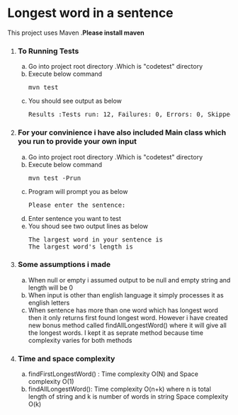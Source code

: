 <h1> Longest word in a sentence </h1>

This project uses Maven .<b>Please install maven </b>

<ol type="1">
<li><h3>To Running Tests</h3>
<ol type="a">
  <li> Go into project root directory .Which is "codetest" directory</li>
  <li> Execute below command  <pre>mvn test</pre></li>
  <li> You should see output as below <br></li>
  <pre>Results :Tests run: 12, Failures: 0, Errors: 0, Skipped: 0</pre>
  </ol></li>
 <li>         
<h3>For your convinience i have also included Main class which you run to provide your own input </h3>
 <ol type="a">
 
  <li> Go into project root directory .Which is "codetest" directory</li>
  <li> Execute below command  <pre>mvn test -Prun</pre></li>
  <li> Program will prompt you as below  <pre>Please enter the sentence:</pre></li>
  <li> Enter sentence you want to test </li>
  <li> You shoud see two output lines as below
  <pre>The largest word in your sentence is<br>The largest word's length is </pre>
  
  </li>
 </li>
 </ol>
<li>
 
  <h3>Some assumptions i made</h3>
  <ol type="a">
    <li>When null or empty i assumed  output to be null and empty string and length will be 0</li>
    <li>When input is other than english language it simply processes it as english letters </li>
    <li>When sentence has more than one word which  has longest word then it only returns first found longest word.
        However i have created new bonus method called findAllLongestWord() where it will give all the longest words.
        I kept it as seprate method because time complexity varies for both methods
    </li>
    
   </ol>
</li>

<li>
  <h3>Time and space complexity</h3>
  <ol type="a">
    <li> findFirstLongestWord() :  Time complexity  O(N) and Space complexity O(1)</li>
    <li> findAllLongestWord():  Time complexity O(n+k) where n is total length of string and
                                      k is number of words in string
          Space complexity O(k)
    </li>
  </ol>
</li>
</ol>
